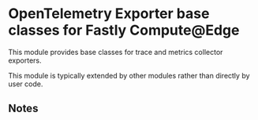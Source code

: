 # OpenTelemetry Exporter base classes for Fastly Compute@Edge

This module provides base classes for trace and metrics collector exporters.

This module is typically extended by other modules rather than directly by
user code.

## Notes

